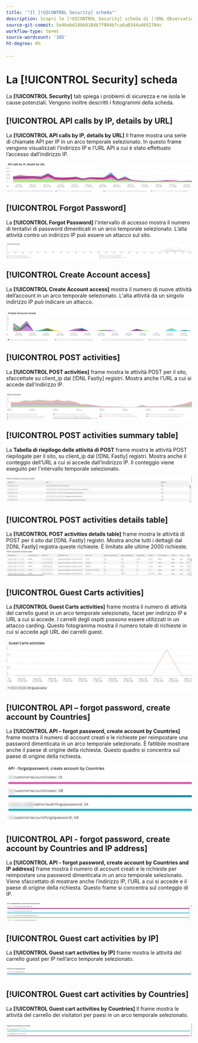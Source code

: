 ```yaml
---
title: '"Il [!UICONTROL Security] scheda"'
description: Scopri le [!UICONTROL Security] scheda di [!DNL Observation for Adobe Commerce].
source-git-commit: 5e4babd14bb918db7f894b7ca6a0344a4652704c
workflow-type: tm+mt
source-wordcount: '385'
ht-degree: 0%

---
```



# La [!UICONTROL Security] scheda

La **[!UICONTROL Security]** tab spiega i problemi di sicurezza e ne isola le cause potenziali. Vengono inoltre descritti i fotogrammi della scheda.

## [!UICONTROL API calls by IP, details by URL]

La **[!UICONTROL API calls by IP, details by URL]** Il frame mostra una serie di chiamate API per IP in un arco temporale selezionato. In questo frame vengono visualizzati l’indirizzo IP e l’URL API a cui è stato effettuato l’accesso dall’indirizzo IP.

![Chiamate API per IP](../../assets/tools/observation-for-adobe-commerce/calls-by-ip.jpg)

## [!UICONTROL Forgot Password]

La **[!UICONTROL Forgot Password]** l&#39;intervallo di accesso mostra il numero di tentativi di password dimenticati in un arco temporale selezionato. L’alta attività contro un indirizzo IP può essere un attacco sul sito.

![Password dimenticata](../../assets/tools/observation-for-adobe-commerce/forgot-password.jpg)

## [!UICONTROL Create Account access]

La **[!UICONTROL Create Account access]** mostra il numero di nuove attività dell’account in un arco temporale selezionato. L&#39;alta attività da un singolo indirizzo IP può indicare un attacco.

![create-account-access](../../assets/tools/observation-for-adobe-commerce/create-account-access.png)

## [!UICONTROL POST activities]

La **[!UICONTROL POST activities]** frame mostra le attività POST per il sito, sfaccettate su client_ip dal [!DNL Fastly] registri. Mostra anche l’URL a cui si accede dall’indirizzo IP.

![Attività POST](../../assets/tools/observation-for-adobe-commerce/POST-activities.jpg)

## [!UICONTROL POST activities summary table]

La **Tabella di riepilogo delle attività di POST** frame mostra le attività POST riepilogate per il sito, su client_ip dal [!DNL Fastly] registri. Mostra anche il conteggio dell’URL a cui si accede dall’indirizzo IP. Il conteggio viene eseguito per l&#39;intervallo temporale selezionato.

![POST-activities-summary](../../assets/tools/observation-for-adobe-commerce/POST-activities-summary.jpg)

## [!UICONTROL POST activities details table]

La **[!UICONTROL POST activities details table]** frame mostra le attività di POST per il sito dal [!DNL Fastly] registri. Mostra anche tutti i dettagli dal [!DNL Fastly] registra queste richieste. È limitato alle ultime 2000 richieste.
![POST-activities-details](../../assets/tools/observation-for-adobe-commerce/POST-activities-details.jpg)

## [!UICONTROL Guest Carts activities]

La **[!UICONTROL Guest Carts activities]** frame mostra il numero di attività del carrello guest in un arco temporale selezionato, facet per indirizzo IP e URL a cui si accede. I carrelli degli ospiti possono essere utilizzati in un attacco carding. Questo fotogramma mostra il numero totale di richieste in cui si accede agli URL dei carrelli guest.

![guest-carts-activities](../../assets/tools/observation-for-adobe-commerce/guest-carts-activities.jpg)

## [!UICONTROL API – forgot password, create account by Countries]

La **[!UICONTROL API – forgot password, create account by Countries]** frame mostra il numero di account creati e le richieste per reimpostare una password dimenticata in un arco temporale selezionato. È fattibile mostrare anche il paese di origine della richiesta. Questo quadro si concentra sul paese di origine della richiesta.

![paesi dimenticati dell&#39;api](../../assets/tools/observation-for-adobe-commerce/api-forgot-countries.jpg)

## [!UICONTROL API - forgot password, create account by Countries and IP address]

La **[!UICONTROL API - forgot password, create account by Countries and IP address]** frame mostra il numero di account creati e le richieste per reimpostare una password dimenticata in un arco temporale selezionato. Viene sfaccettato di mostrare anche l’indirizzo IP, l’URL a cui si accede e il paese di origine della richiesta. Questo frame si concentra sul conteggio di IP.

![api-dimenticata-countries-ip](../../assets/tools/observation-for-adobe-commerce/api-forgot-countries-ip.png)

## [!UICONTROL Guest cart activities by IP]

La **[!UICONTROL Guest cart activities by IP]** frame mostra le attività del carrello guest per IP nell’arco temporale selezionato.

![guest-cart-ip](../../assets/tools/observation-for-adobe-commerce/guest-cart-ip.png)

## [!UICONTROL Guest cart activities by Countries]

La **[!UICONTROL Guest cart activities by Countries]** Il frame mostra le attività del carrello dei visitatori per paesi in un arco temporale selezionato.

![paese ospite](../../assets/tools/observation-for-adobe-commerce/guest-cart-country.png)
